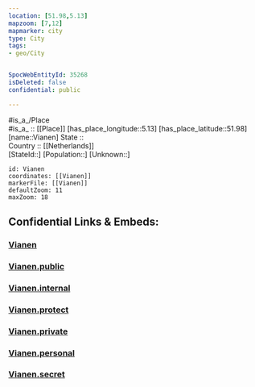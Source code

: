 ```yaml
---
location: [51.98,5.13] 
mapzoom: [7,12] 
mapmarker: city 
type: City
tags:
- geo/City


SpocWebEntityId: 35268
isDeleted: false
confidential: public

---
```

#is_a_/Place  
#is_a_ :: [[Place]] 
[has_place_longitude::5.13] 
[has_place_latitude::51.98] 
[name::Vianen] 
State ::  
Country :: [[Netherlands]]  
[StateId::] 
[Population::] 
[Unknown::] 


```leaflet
id: Vianen
coordinates: [[Vianen]] 
markerFile: [[Vianen]] 
defaultZoom: 11 
maxZoom: 18
```


## Confidential Links & Embeds: 

### [Vianen](/_Standards/Earth/Continent/Europe/Europe~West/Netherlands/Provinces~Netherlands/Zuid-Holland/City/Vianen.md) 

### [Vianen.public](/_public/Earth/Continent/Europe/Europe~West/Netherlands/Provinces~Netherlands/Zuid-Holland/City/Vianen.public.md) 

### [Vianen.internal](/_internal/Earth/Continent/Europe/Europe~West/Netherlands/Provinces~Netherlands/Zuid-Holland/City/Vianen.internal.md) 

### [Vianen.protect](/_protect/Earth/Continent/Europe/Europe~West/Netherlands/Provinces~Netherlands/Zuid-Holland/City/Vianen.protect.md) 

### [Vianen.private](/_private/Earth/Continent/Europe/Europe~West/Netherlands/Provinces~Netherlands/Zuid-Holland/City/Vianen.private.md) 

### [Vianen.personal](/_personal/Earth/Continent/Europe/Europe~West/Netherlands/Provinces~Netherlands/Zuid-Holland/City/Vianen.personal.md) 

### [Vianen.secret](/_secret/Earth/Continent/Europe/Europe~West/Netherlands/Provinces~Netherlands/Zuid-Holland/City/Vianen.secret.md)


